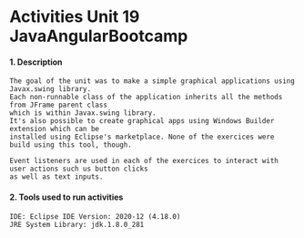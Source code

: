 # Activities Unit 19 JavaAngularBootcamp

#### 1. Description
```
The goal of the unit was to make a simple graphical applications using Javax.swing library. 
Each non-runnable class of the application inherits all the methods from JFrame parent class
which is within Javax.swing library. 
It's also possible to create graphical apps using Windows Builder extension which can be
installed using Eclipse's marketplace. None of the exercices were build using this tool, though.

Event listeners are used in each of the exercices to interact with user actions such us button clicks 
as well as text inputs. 

```
#### 2. Tools used to run activities
```
IDE: Eclipse IDE Version: 2020-12 (4.18.0)
JRE System Library: jdk.1.8.0_281  

```



